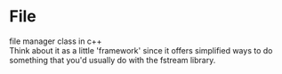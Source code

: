 # File
file manager class in c++  
Think about it as a little 'framework' since it offers simplified ways to do something that you'd usually do with the fstream library.
